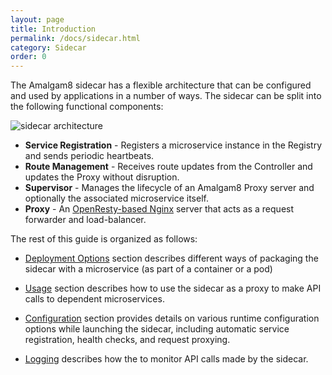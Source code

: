 ```yaml
---
layout: page
title: Introduction
permalink: /docs/sidecar.html
category: Sidecar
order: 0
---
```


The Amalgam8 sidecar has a flexible architecture that can be configured and
used by applications in a number of ways. The sidecar can be split into the
following functional components:

![sidecar architecture](/docs/figures/amalgam8-sidecar-components.svg)

* **Service Registration** - Registers a microservice instance in the Registry and sends periodic heartbeats.
* **Route Management** - Receives route updates from the Controller and updates the Proxy without disruption.
* **Supervisor** - Manages the lifecycle of an Amalgam8 Proxy server and optionally the associated microservice itself.
* **Proxy** - An [OpenResty-based Nginx](https://openresty.org/en/) server  that acts as a request forwarder and load-balancer.

The rest of this guide is organized as follows:

* [Deployment Options](/docs/sidecar-deployment-options.html) section describes
  different ways of packaging the sidecar with a microservice (as part of a
  container or a pod)
  
* [Usage](/docs/sidecar-usage.html) section describes how to use the
  sidecar as a proxy to make API calls to dependent microservices.
  
* [Configuration](/docs/sidecar-configuration.html) section provides details on
  various runtime configuration options while launching the sidecar, including
  automatic service registration, health checks, and request proxying.

* [Logging](/docs/sidecar-logging-api-calls.html) describes how the
  to monitor API calls made by the sidecar.
